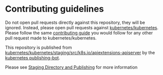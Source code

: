 # Contributing guidelines

Do not open pull requests directly against this repository, they will be ignored. Instead, please open pull requests against [kubernetes/kubernetes](https://git.k8s.io/kubernetes/).  Please follow the same [contributing guide](https://git.k8s.io/kubernetes/CONTRIBUTING.md) you would follow for any other pull request made to kubernetes/kubernetes.

This repository is published from [kubernetes/kubernetes/staging/src/k8s.io/apiextensions-apiserver](https://git.k8s.io/kubernetes/staging/src/k8s.io/apiextensions-apiserver) by the [kubernetes publishing-bot](https://git.k8s.io/publishing-bot). 

Please see [Staging Directory and Publishing](https://git.k8s.io/community/contributors/devel/staging.md) for more information
